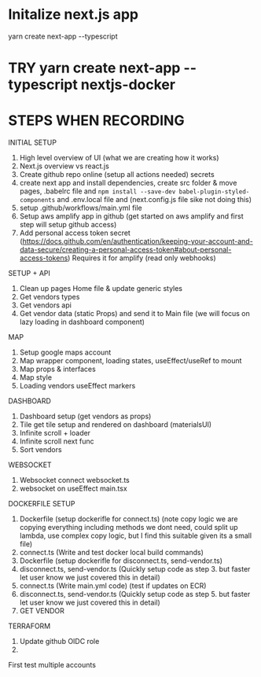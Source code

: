 # Initalize next.js app
yarn create next-app --typescript
# TRY yarn create next-app --typescript nextjs-docker

# STEPS WHEN RECORDING
INITIAL SETUP
1. High level overview of UI (what we are creating how it works)
2. Next.js overview vs react.js
3. Create github repo online (setup all actions needed) secrets
4. create next app and install dependencies, create src folder & move pages, .babelrc file and `npm install --save-dev babel-plugin-styled-components` and .env.local file and (next.config.js file sike not doing this)
5. setup .github/workflows/main.yml file
6. Setup aws amplify app in github (get started on aws amplify and first step will setup github access)
7. Add personal access token secret (https://docs.github.com/en/authentication/keeping-your-account-and-data-secure/creating-a-personal-access-token#about-personal-access-tokens) Requires it for amplify (read only webhooks)

SETUP + API
1. Clean up pages Home file & update generic styles
2. Get vendors types
3. Get vendors api
4. Get vendor data (static Props) and send it to Main file (we will focus on lazy loading in dashboard component)

MAP
1. Setup google maps account
2. Map wrapper component, loading states, useEffect/useRef to mount
3. Map props & interfaces
4. Map style
5. Loading vendors useEffect markers

DASHBOARD
1. Dashboard setup (get vendors as props)
2. Tile get tile setup and rendered on dashboard (materialsUI)
3. Infinite scroll + loader
4. Infinite scroll next func
5. Sort vendors

WEBSOCKET
1. Websocket connect websocket.ts
2. websocket on useEffect main.tsx

DOCKERFILE SETUP
1. Dockerfile (setup dockerifle for connect.ts) (note copy logic we are copying everything including methods we dont need, could split up lambda, use complex copy logic, but I find this suitable given its a small file)
2. connect.ts (Write and test docker local build commands)
3. Dockerfile (setup dockerifle for disconnect.ts, send-vendor.ts)
4. disconnect.ts, send-vendor.ts (Quickly setup code as step 3. but faster let user know we just covered this in detail)
5. connect.ts (Write main.yml code) (test if updates on ECR)
6. disconnect.ts, send-vendor.ts (Quickly setup code as step 5. but faster let user know we just covered this in detail)
8. GET VENDOR

TERRAFORM
1. Update github OIDC role
2. 
First test multiple accounts